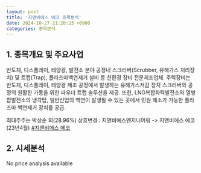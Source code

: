 ```yaml
---
layout: post
title: '지앤비에스 에코 종목분석'
date: 2024-10-27 21:20:23 +0900
categories: 종목분석
---
```


## 1. 종목개요 및 주요사업

반도체, 디스플레이, 태양광, 발전소 분야 공정내 스크러버(Scrubber, 유해가스 처리장치) 및 트랩(Trap), 플라즈마백연제거 설비 등 친환경 장비 전문제조업체. 주력장비는 반도체, 디스플레이, 태양광 제조 공정에서 발생하는 유해가스저감 장치 스크러버와 공정의 원활한 가동을 위한 파우더 트랩 솔루션을 제공. 또한, LNG복합화력발전소와 열병합발전소의 냉각탑, 일반산업의 백연이 발생될 수 있는 곳에서 민원 해소가 가능한 플라즈마 백연제거 장치를 공급.

최대주주는 박상순 외(28.96%) 상호변경 : 지앤비에스엔지니어링 -> 지앤비에스 에코(23년4월)
[#지앤비에스 에코](#)

## 2. 시세분석

No price analysis available
